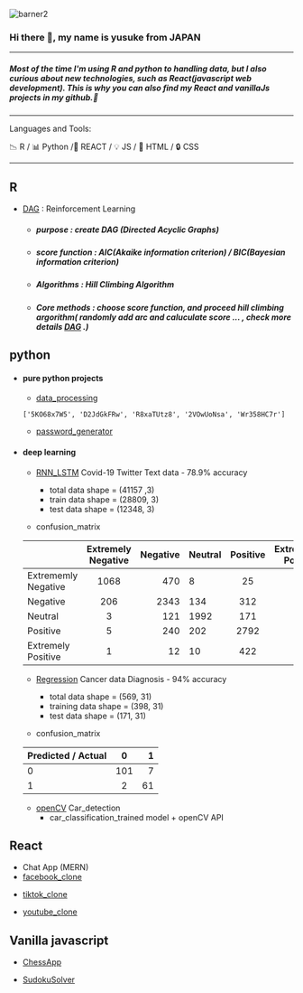 ![barner2](https://user-images.githubusercontent.com/66249668/114359667-2d81de80-9baf-11eb-86a6-1589f6d65334.jpg)
### Hi there 👋, my name is yusuke from JAPAN

---

##### Most of the time I'm using R and python to handling data, but I also curious about new technologies, such as React(javascript web development). This is why you can also find my React and vanillaJs projects in my github.👋

---

Languages and Tools:

:chart_with_downwards_trend: R / :bar_chart: Python /:hammer: REACT / :bulb: JS / :key: HTML / :lock: CSS 


---
## R
 - [DAG] : Reinforcement Learning

   - ##### purpose :  create DAG (Directed Acyclic Graphs) 
   - ##### score function : AIC(Akaike information criterion) / BIC(Bayesian information criterion)
   - ##### Algorithms :  Hill Climbing Algorithm 
   - ##### Core methods : choose score function, and proceed hill climbing argorithm( randomly add arc and caluculate score ... , check more details [DAG] .)

  
  

 
 [DAG]: https://github.com/TokyoProgramming/path_analysis_hill_climbing
 


## python 
 - #### pure python projects
    - [data_processing]
 
    [data_processing]: https://github.com/TokyoProgramming/data_processing
    
    ```
    ['5KO68x7W5', 'D2JdGkFRw', 'R8xaTUtz8', '2VOwUoNsa', 'Wr358HC7r']
    ```
    
    - [password_generator]
 
 [password_generator]: https://github.com/TokyoProgramming/password_generator

 - #### deep learning
    - [RNN_LSTM] Covid-19 Twitter Text data - 78.9% accuracy
        - total data shape = (41157 ,3)
        - train data shape = (28809, 3)
        - test data  shape = (12348, 3)
    
    - confusion_matrix
   


    |                     | Extremely Negative  |  Negative | Neutral | Positive |  Extremely Positive | 
    | :------------ |:---------------:| -----:|:------------ |:---------------:| -----:|
    | Extrememly  Negative | 1068 | 470  | 8    | 25   | 1   |
    | Negative             | 206  | 2343 | 134  | 312  | 10  |
    | Neutral              | 3    |  121 | 1992 | 171  | 5   |
    | Positive             | 5    |  240 | 202  | 2792 | 251 |
    | Extremely Positive   | 1    |  12  | 10   | 422  | 1544|

    [RNN_LSTM]: https://github.com/TokyoProgramming/Corona_NLP 
    - [Regression] Cancer data Diagnosis - 94% accuracy 
        - total data shape = (569, 31)
        - training data shape = (398, 31)
        - test data shape = (171, 31)
    
    - confusion_matrix
    
    | Predicted / Actual    | 0  | 1 |
    | :------------ |:---------------:| -----:|
    | 0     | 101 | 7 |
    | 1      | 2|   61 |
    
    [Regression]: https://github.com/TokyoProgramming/Cancer_Predict
    
    - [openCV]  Car_detection
      - car_classification_trained model + openCV API  


    
    [openCV]: https://github.com/TokyoProgramming/opencv_car_detection/tree/master
    
 ## React
 
 - Chat App (MERN) 
 - [facebook_clone]
 
 [facebook_clone]: https://github.com/TokyoProgramming/facebook__clone 
 
  - [tiktok_clone]
  
 [tiktok_clone]:https://github.com/TokyoProgramming/tiktoc_clone___react_firebase
 

 
 - [youtube_clone]

 [youtube_clone]:https://github.com/TokyoProgramming/youtube_clone__react_firebase
 

## Vanilla javascript 

- [ChessApp] 

[ChessApp]:https://github.com/TokyoProgramming/ChessGame-vanillaJS

- [SudokuSolver] 

[SudokuSolver]: https://github.com/TokyoProgramming/sudoku-solver-2
